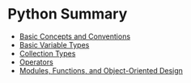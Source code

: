 # Python Summary
<!-- TOC -->
* [Basic Concepts and Conventions](python_summary/basic_concepts_conventions.md)
* [Basic Variable Types](python_summary/variables.md)
* [Collection Types](python_summary/collections.md)
* [Operators](python_summary/operators.md)
* [Modules, Functions, and Object-Oriented Design](python_summary/functions_modules_clases.md)
<!-- TOC -->


